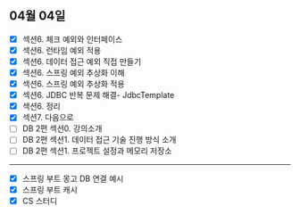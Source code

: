 ## 04월 04일

- [x] 섹션6. 체크 예외와 인터페이스
- [x] 섹션6. 런타임 예외 적용
- [x] 섹션6. 데이터 접근 예외 직접 만들기
- [x] 섹션6. 스프링 예외 추상화 이해
- [x] 섹션6. 스프링 예외 추상화 적용
- [x] 섹션6. JDBC 반복 문제 해결- JdbcTemplate
- [x] 섹션6. 정리
- [x] 섹션7. 다음으로
- [ ] DB 2편 섹션0. 강의소개
- [ ] DB 2편 섹션1. 데이터 접근 기술 진행 방식 소개
- [ ] DB 2편 섹션1. 프로젝트 설정과 메모리 저장소

---

- [x] 스프링 부트 몽고 DB 연결 예시
- [x] 스프링 부트 캐시
- [x] CS 스터디
